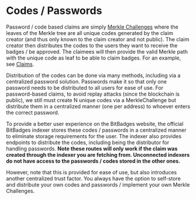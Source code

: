 # Codes / Passwords

Password / code based claims are simply [Merkle Challenges](../../for-developers/concepts/approval-options.md) where the leaves of the Merkle tree are all unique codes generated by the claim creator (and thus only known to the claim creator and not public). The claim creator then distributes the codes to the users they want to receive the badges / be approved. The claimees will then provide the valid Merkle path with the unique code as leaf to be able to claim badges. For an example, see [Claims](broken-reference).

Distribution of the codes can be done via many methods, including via a centralized password solution. Passwords make it so that only one password needs to be distributed to all users for ease of use. For password-based claims, to avoid replay attacks (since the blockchain is public), we still must create N unique codes via a MerkleChallenge but distribute them in a centralized manner (one per address) to whoever enters the correct password.

To provide a better user experience on the BitBadges website, the official BitBadges indexer stores these codes / passwords in a centralized manner to eliminate storage requirements for the user. The indexer also provides endpoints to distribute the codes, including being the distributor for handling passwords. **Note these routes will only work if the claim was created through the indexer you are fetching from. Unconnected indexers do not have access to the passwords / codes stored in the other ones.**

However, note that this is provided for ease of use, but also introduces another centralized trust factor. You always have the option to self-store and distribute your own codes and passwords / implement your own Merkle Challenges.
